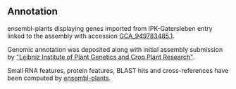 **Annotation**
----------

ensembl-plants displaying genes imported from IPK-Gatersleben entry linked to the assembly with accession [GCA\_949783485.1](http://www.ebi.ac.uk/ena/data/view/GCA_949783485.1).

Genomic annotation was deposited along with initial assembly submission by ["Leibniz Institute of Plant Genetics and Crop Plant Research"](https://www.ipk-gatersleben.de/en/).

Small RNA features, protein features, BLAST hits and cross-references have been
computed by [ensembl-plants](https://plants.ensembl.org/info/genome/annotation/index.html).
